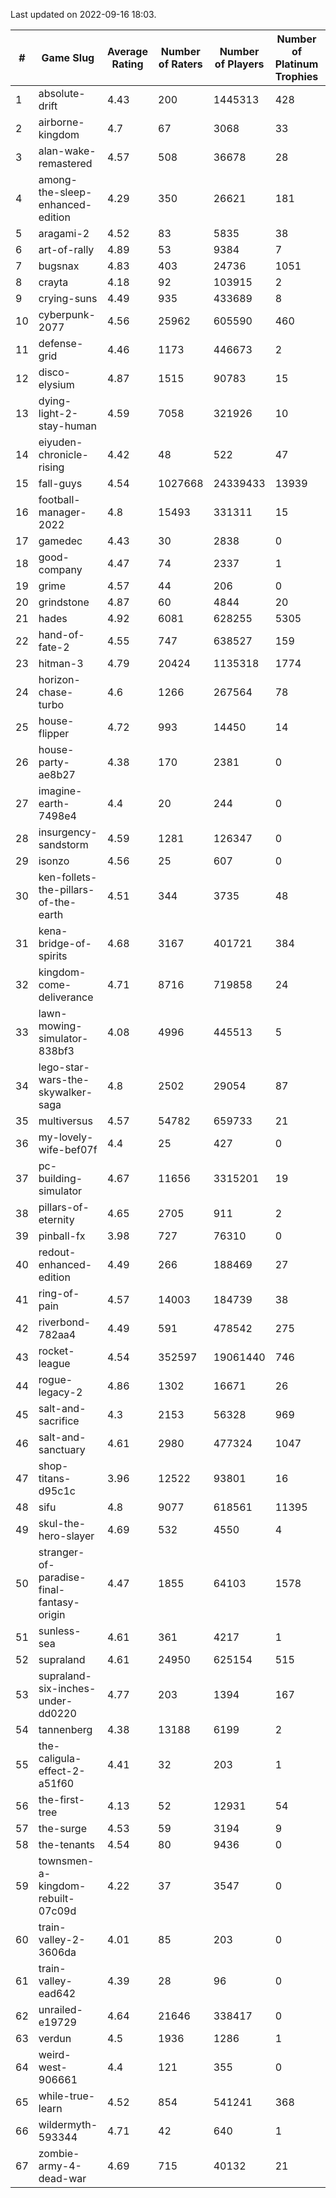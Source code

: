 Last updated on 2022-09-16 18:03.


|#|Game Slug|Average Rating|Number of Raters|Number of Players|Number of Platinum Trophies|Max Rarity (%)|
|---|---|---|---|---|---|---|
|1|absolute-drift|4.43|200|1445313|428|10|
|2|airborne-kingdom|4.7|67|3068|33|55|
|3|alan-wake-remastered|4.57|508|36678|28|2|
|4|among-the-sleep-enhanced-edition|4.29|350|26621|181|46|
|5|aragami-2|4.52|83|5835|38|92|
|6|art-of-rally|4.89|53|9384|7|95|
|7|bugsnax|4.83|403|24736|1051|96|
|8|crayta|4.18|92|103915|2|22|
|9|crying-suns|4.49|935|433689|8|65|
|10|cyberpunk-2077|4.56|25962|605590|460|59|
|11|defense-grid|4.46|1173|446673|2|79|
|12|disco-elysium|4.87|1515|90783|15|28|
|13|dying-light-2-stay-human|4.59|7058|321926|10|49|
|14|eiyuden-chronicle-rising|4.42|48|522|47|90|
|15|fall-guys|4.54|1027668|24339433|13939|91|
|16|football-manager-2022|4.8|15493|331311|15|46|
|17|gamedec|4.43|30|2838|0|59|
|18|good-company|4.47|74|2337|1|60|
|19|grime|4.57|44|206|0|93|
|20|grindstone|4.87|60|4844|20|98|
|21|hades|4.92|6081|628255|5305|89|
|22|hand-of-fate-2|4.55|747|638527|159|72|
|23|hitman-3|4.79|20424|1135318|1774|48|
|24|horizon-chase-turbo|4.6|1266|267564|78|83|
|25|house-flipper|4.72|993|14450|14|93|
|26|house-party-ae8b27|4.38|170|2381|0|18|
|27|imagine-earth-7498e4|4.4|20|244|0|66|
|28|insurgency-sandstorm|4.59|1281|126347|0|9|
|29|isonzo|4.56|25|607|0|65|
|30|ken-follets-the-pillars-of-the-earth|4.51|344|3735|48|63|
|31|kena-bridge-of-spirits|4.68|3167|401721|384|94|
|32|kingdom-come-deliverance|4.71|8716|719858|24|30|
|33|lawn-mowing-simulator-838bf3|4.08|4996|445513|5|94|
|34|lego-star-wars-the-skywalker-saga|4.8|2502|29054|87|98|
|35|multiversus|4.57|54782|659733|21|84|
|36|my-lovely-wife-bef07f|4.4|25|427|0|99|
|37|pc-building-simulator|4.67|11656|3315201|19|47|
|38|pillars-of-eternity|4.65|2705|911|2|79|
|39|pinball-fx|3.98|727|76310|0|87|
|40|redout-enhanced-edition|4.49|266|188469|27|40|
|41|ring-of-pain|4.57|14003|184739|38|97|
|42|riverbond-782aa4|4.49|591|478542|275|69|
|43|rocket-league|4.54|352597|19061440|746|73|
|44|rogue-legacy-2|4.86|1302|16671|26|36|
|45|salt-and-sacrifice|4.3|2153|56328|969|91|
|46|salt-and-sanctuary|4.61|2980|477324|1047|83|
|47|shop-titans-d95c1c|3.96|12522|93801|16|99|
|48|sifu|4.8|9077|618561|11395|90|
|49|skul-the-hero-slayer|4.69|532|4550|4|96|
|50|stranger-of-paradise-final-fantasy-origin|4.47|1855|64103|1578|98|
|51|sunless-sea|4.61|361|4217|1|38|
|52|supraland|4.61|24950|625154|515|100|
|53|supraland-six-inches-under-dd0220|4.77|203|1394|167|99|
|54|tannenberg|4.38|13188|6199|2|57|
|55|the-caligula-effect-2-a51f60|4.41|32|203|1|98|
|56|the-first-tree|4.13|52|12931|54|86|
|57|the-surge|4.53|59|3194|9|94|
|58|the-tenants|4.54|80|9436|0|97|
|59|townsmen-a-kingdom-rebuilt-07c09d|4.22|37|3547|0|67|
|60|train-valley-2-3606da|4.01|85|203|0|89|
|61|train-valley-ead642|4.39|28|96|0|78|
|62|unrailed-e19729|4.64|21646|338417|0|38|
|63|verdun|4.5|1936|1286|1|51|
|64|weird-west-906661|4.4|121|355|0|73|
|65|while-true-learn|4.52|854|541241|368|93|
|66|wildermyth-593344|4.71|42|640|1|90|
|67|zombie-army-4-dead-war|4.69|715|40132|21|66|
